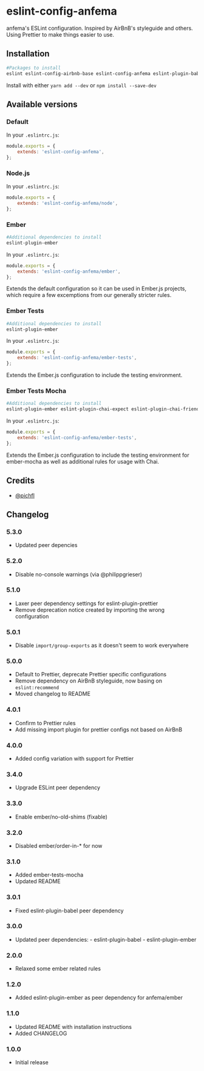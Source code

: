 # eslint-config-anfema

anfema's ESLint configuration. Inspired by AirBnB's styleguide and others. Using Prettier to make
things easier to use.

## Installation

```sh
#Packages to install
eslint eslint-config-airbnb-base eslint-config-anfema eslint-plugin-babel eslint-plugin-import babel-eslint
```

Install with either `yarn add --dev` or `npm install --save-dev`

## Available versions

### Default

In your `.eslintrc.js`:

```js
module.exports = {
	extends: 'eslint-config-anfema',
};
```

### Node.js

In your `.eslintrc.js`:

```js
module.exports = {
	extends: 'eslint-config-anfema/node',
};
```

### Ember

```sh
#Additional dependencies to install
eslint-plugin-ember
```

In your `.eslintrc.js`:

```js
module.exports = {
	extends: 'eslint-config-anfema/ember',
};
```

Extends the default configuration so it can be used in Ember.js projects, which require a few
excemptions from our generally stricter rules.

### Ember Tests

```sh
#Additional dependencies to install
eslint-plugin-ember
```

In your `.eslintrc.js`:

```js
module.exports = {
	extends: 'eslint-config-anfema/ember-tests',
};
```

Extends the Ember.js configuration to include the testing environment.

### Ember Tests Mocha

```sh
#Additional dependencies to install
eslint-plugin-ember eslint-plugin-chai-expect eslint-plugin-chai-friendly
```

In your `.eslintrc.js`:

```js
module.exports = {
	extends: 'eslint-config-anfema/ember-tests',
};
```

Extends the Ember.js configuration to include the testing environment for ember-mocha as well as
additional rules for usage with Chai.

## Credits

* [@pichfl](https://github.com/pichfl)

## Changelog

### 5.3.0

* Updated peer depencies

### 5.2.0

* Disable no-console warnings (via @philippgrieser)

### 5.1.0

* Laxer peer dependency settings for eslint-plugin-prettier
* Remove deprecation notice created by importing the wrong configuration

### 5.0.1

* Disable `import/group-exports` as it doesn't seem to work everywhere

### 5.0.0

* Default to Prettier, deprecate Prettier specific configurations
* Remove dependency on AirBnB styleguide, now basing on `eslint:recommend`
* Moved changelog to README

### 4.0.1

* Confirm to Prettier rules
* Add missing import plugin for prettier configs not based on AirBnB

### 4.0.0

* Added config variation with support for Prettier

### 3.4.0

* Upgrade ESLint peer dependency

### 3.3.0

* Enable ember/no-old-shims (fixable)

### 3.2.0

* Disabled ember/order-in-\* for now

### 3.1.0

* Added ember-tests-mocha
* Updated README

### 3.0.1

* Fixed eslint-plugin-babel peer dependency

### 3.0.0

* Updated peer dependencies: - eslint-plugin-babel - eslint-plugin-ember

### 2.0.0

* Relaxed some ember related rules

### 1.2.0

* Added eslint-plugin-ember as peer dependency for anfema/ember

### 1.1.0

* Updated README with installation instructions
* Added CHANGELOG

### 1.0.0

* Initial release
